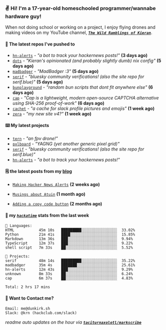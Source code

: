 ### ✌️ Hi! I'm a 17-year-old homeschooled programmer/wannabe hardware guy!

When not doing school or working on a project, I enjoy flying drones and making videos on my YouTube channel, [**_`The Wild Ramblings of Kieran`_**](https://youtube.com/@kieran.rambles).

#### 👷 The latest repos I've pushed to

- [`hn-alerts`](https://github.com/taciturnaxolotl/hn-alerts) - _"a bot to track your hackernews posts!"_ **(3 days ago)**
- [`dots`](https://github.com/taciturnaxolotl/dots) - _"Kieran's opinionated (and probably slightly dumb) nix config"_ **(5 days ago)**
- [`madbadger`](https://github.com/taciturnaxolotl/madbadger) - _"MadBadger :3"_ **(5 days ago)**
- [`serif`](https://github.com/taciturnaxolotl/serif) - _"bluesky community verifications! (also the site repo for serif.blue)"_ **(5 days ago)**
- [`bunplayground`](https://github.com/taciturnaxolotl/bunplayground) - _"random bun scripts that dont fit anywhere else"_ **(6 days ago)**
- [`cap`](https://github.com/tiagorangel1/cap) - _"Cap is a lightweight, modern open-source CAPTCHA alternative using SHA-256 proof-of-work"_ **(6 days ago)**
- [`cachet`](https://github.com/taciturnaxolotl/cachet) - _"a cache for slack profile pictures and emojis"_ **(1 week ago)**
- [`zera`](https://github.com/taciturnaxolotl/zera) - _"my new site v4?"_ **(1 week ago)**

#### ⌨️ My latest projects

- [`tern`](https://github.com/taciturnaxolotl/tern) - _"an fpv drone!"_
- [`pxlboard`](https://github.com/taciturnaxolotl/pxlboard) - _"YAGNG (yet another generic pixel grid)"_
- [`serif`](https://github.com/taciturnaxolotl/serif) - _"bluesky community verifications! (also the site repo for serif.blue)"_
- [`hn-alerts`](https://github.com/taciturnaxolotl/hn-alerts) - _"a bot to track your hackernews posts!"_

#### 🗒️ the latest posts from my [blog](https://dunkirk.sh)

- [`Making Hacker News Alerts`](https://dunkirk.sh/blog/hn-alerts/) **(2 weeks ago)**

- [`Musings about Atuin`](https://dunkirk.sh/blog/atuin/) **(1 month ago)**

- [`Adding a copy code button`](https://dunkirk.sh/blog/adding-a-copy-button/) **(2 months ago)**



#### 📡 my [_`hackatime`_](https://waka.hackclub.com) stats from the last week

```text
💾 Languages:
HTML           45m 10s   █████████░░░░░░░░░░░░░░░░  33.02%
Python         21m 41s   ████░░░░░░░░░░░░░░░░░░░░░  15.85%
Markdown       13m 36s   ███░░░░░░░░░░░░░░░░░░░░░░  9.94%
TypeScript     12m 37s   ███░░░░░░░░░░░░░░░░░░░░░░  9.22%
shell script   7m 33s    ██░░░░░░░░░░░░░░░░░░░░░░░  5.52%

💼 Projects:
serif          48m 14s   █████████░░░░░░░░░░░░░░░░  35.22%
madbadger      35m 4s    ███████░░░░░░░░░░░░░░░░░░  25.61%
hn-alerts      12m 43s   ███░░░░░░░░░░░░░░░░░░░░░░  9.29%
unknown        8m 33s    ██░░░░░░░░░░░░░░░░░░░░░░░  6.24%
cap            6m 37s    ██░░░░░░░░░░░░░░░░░░░░░░░  4.83%

Total: 2 hrs 17 mins
```

#### 📮 Want to Contact me?

```text
Email: me@dunkirk.sh
Slack: @krn (hackclub.com/slack)
```

_readme auto updates on the hour via [**`taciturnaxolotl/markscribe`**](https://github.com/taciturnaxolotl/markscribe)_
